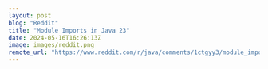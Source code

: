 ```yaml
---
layout: post
blog: "Reddit"
title: "Module Imports in Java 23"
date: 2024-05-16T16:26:13Z
image: images/reddit.png
remote_url: "https://www.reddit.com/r/java/comments/1ctgyy3/module_imports_in_java_23/"
---
```

